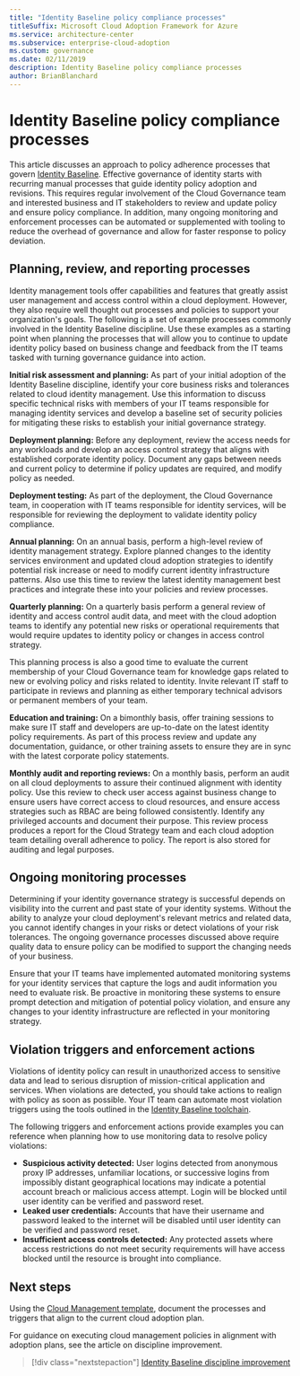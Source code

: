 ```yaml
---
title: "Identity Baseline policy compliance processes"
titleSuffix: Microsoft Cloud Adoption Framework for Azure
ms.service: architecture-center
ms.subservice: enterprise-cloud-adoption
ms.custom: governance
ms.date: 02/11/2019
description: Identity Baseline policy compliance processes
author: BrianBlanchard
---
```


# Identity Baseline policy compliance processes

This article discusses an approach to policy adherence processes that govern [Identity Baseline](./index.md). Effective governance of identity starts with recurring manual processes that guide identity policy adoption and revisions. This requires regular involvement of the Cloud Governance team and interested business and IT stakeholders to review and update policy and ensure policy compliance. In addition, many ongoing monitoring and enforcement processes can be automated or supplemented with tooling to reduce the overhead of governance and allow for faster response to policy deviation.

## Planning, review, and reporting processes

Identity management tools offer capabilities and features that greatly assist user management and access control within a cloud deployment. However, they also require well thought out processes and policies to support your organization's goals. The following is a set of example processes commonly involved in the Identity Baseline discipline. Use these examples as a starting point when planning the processes that will allow you to continue to update identity policy based on business change and feedback from the IT teams tasked with turning governance guidance into action.

**Initial risk assessment and planning:** As part of your initial adoption of the Identity Baseline discipline, identify your core business risks and tolerances related to cloud identity management. Use this information to discuss specific technical risks with members of your IT teams responsible for managing identity services and develop a baseline set of security policies for mitigating these risks to establish your initial governance strategy.

**Deployment planning:** Before any deployment, review the access needs for any workloads and develop an access control strategy that aligns with established corporate identity policy. Document any gaps between needs and current policy to determine if policy updates are required, and modify policy as needed.

**Deployment testing:** As part of the deployment, the Cloud Governance team, in cooperation with IT teams responsible for identity services, will be responsible for reviewing the deployment to validate identity policy compliance.

**Annual planning:** On an annual basis, perform a high-level review of identity management strategy. Explore planned changes to the identity services environment and updated cloud adoption strategies to identify potential risk increase or need to modify current identity infrastructure patterns. Also use this time to review the latest identity management best practices and integrate these into your policies and review processes.

**Quarterly planning:** On a quarterly basis perform a general review of identity and access control audit data, and meet with the cloud adoption teams to identify any potential new risks or operational requirements that would require updates to identity policy or changes in access control strategy.

This planning process is also a good time to evaluate the current membership of your Cloud Governance team for knowledge gaps related to new or evolving policy and risks related to identity. Invite relevant IT staff to participate in reviews and planning as either temporary technical advisors or permanent members of your team.

**Education and training:** On a bimonthly basis, offer training sessions to make sure IT staff and developers are up-to-date on the latest identity policy requirements. As part of this process review and update any documentation, guidance, or other training assets to ensure they are in sync with the latest corporate policy statements.

**Monthly audit and reporting reviews:** On a monthly basis, perform an audit on all cloud deployments to assure their continued alignment with identity policy. Use this review to check user access against business change to ensure users have correct access to cloud resources, and ensure access strategies such as RBAC are being followed consistently. Identify any privileged accounts and document their purpose. This review process produces a report for the Cloud Strategy team and each cloud adoption team detailing overall adherence to policy. The report is also stored for auditing and legal purposes.

## Ongoing monitoring processes

Determining if your identity governance strategy is successful depends on visibility into the current and past state of your identity systems. Without the ability to analyze your cloud deployment's relevant metrics and related data, you cannot identify changes in your risks or detect violations of your risk tolerances. The ongoing governance processes discussed above require quality data to ensure policy can be modified to support the changing needs of your business.

Ensure that your IT teams have implemented automated monitoring systems for your identity services that capture the logs and audit information you need to evaluate risk. Be proactive in monitoring these systems to ensure prompt detection and mitigation of potential policy violation, and ensure any changes to your identity infrastructure are reflected in your monitoring strategy.

## Violation triggers and enforcement actions

Violations of identity policy can result in unauthorized access to sensitive data and lead to serious disruption of mission-critical application and services. When violations are detected, you should take actions to realign with policy as soon as possible. Your IT team can automate most violation triggers using the tools outlined in the [Identity Baseline toolchain](toolchain.md).

The following triggers and enforcement actions provide examples you can reference when planning how to use monitoring data to resolve policy violations:

- **Suspicious activity detected:** User logins detected from anonymous proxy IP addresses, unfamiliar locations, or successive logins from impossibly distant geographical locations may indicate a potential account breach or malicious access attempt. Login will be blocked until user identity can be verified and password reset.
- **Leaked user credentials:** Accounts that have their username and password leaked to the internet will be disabled until user identity can be verified and password reset.
- **Insufficient access controls detected:** Any protected assets where access restrictions do not meet security requirements will have access blocked until the resource is brought into compliance.

## Next steps

Using the [Cloud Management template](./template.md), document the processes and triggers that align to the current cloud adoption plan.

For guidance on executing cloud management policies in alignment with adoption plans, see the article on discipline improvement.

> [!div class="nextstepaction"]
> [Identity Baseline discipline improvement](./discipline-improvement.md)

